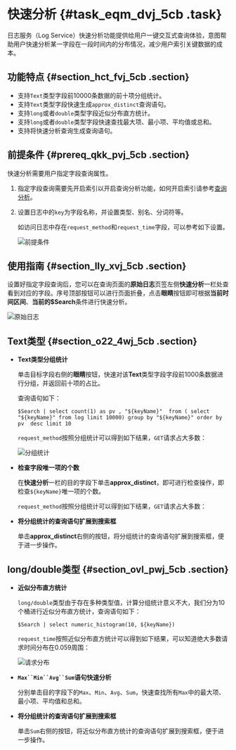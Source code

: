 # 快速分析 {#task_eqm_dvj_5cb .task}

日志服务（Log Service）快速分析功能提供给用户一键交互式查询体验，意图帮助用户快速分析某一字段在一段时间内的分布情况，减少用户索引关键数据的成本。

## 功能特点 {#section_hct_fvj_5cb .section}

-   支持`Text`类型字段前10000条数据的前十项分组统计。
-   支持`Text`类型字段快速生成`approx_distinct`查询语句。
-   支持`long`或者`double`类型字段近似分布直方统计。
-   支持`long`或者`double`类型字段快速查找最大项、最小项、平均值或总和。
-   支持将快速分析查询生成查询语句。

## 前提条件 {#prereq_qkk_pvj_5cb .section}

快速分析需要用户指定字段查询属性。

1.  指定字段查询需要先开启索引以开启查询分析功能，如何开启索引请参考[查询分析](intl.zh-CN/用户指南/索引与查询/简介.md)。
2.  设置日志中的`key`为字段名称，并设置类型、别名、分词符等。

    如访问日志中存在`request_method`和`request_time`字段，可以参考如下设置。

    ![](http://static-aliyun-doc.oss-cn-hangzhou.aliyuncs.com/assets/img/13136/5590_zh-CN.png "前提条件")


## 使用指南 {#section_lly_xvj_5cb .section}

设置好指定字段查询后，您可以在查询页面的**原始日志**页签左侧**快速分析**一栏处查看到对应的字段。序号顶部按钮可以进行页面折叠，点击**眼睛**按钮即可根据**当前时间区间**、**当前的$Search**条件进行快速分析。

![](http://static-aliyun-doc.oss-cn-hangzhou.aliyuncs.com/assets/img/13136/5591_zh-CN.png "原始日志")

## Text类型 {#section_o22_4wj_5cb .section}

-   **Text类型分组统计**

    单击目标字段右侧的**眼睛**按钮，快速对该**Text**类型字段字段前1000条数据进行分组，并返回前十项的占比。

    查询语句如下：

    ```
    $Search | select count(1) as pv , "${keyName}"  from ( select "${keyName}" from log limit 10000) group by "${keyName}" order by pv  desc limit 10
    ```

    `request_method`按照分组统计可以得到如下结果，`GET`请求占大多数：

    ![](http://static-aliyun-doc.oss-cn-hangzhou.aliyuncs.com/assets/img/13136/5593_zh-CN.png "分组统计")

-   **检查字段唯一项的个数**

    在**快速分析**一栏的目的字段下单击**approx\_distinct**，即可进行检查操作，即检查`${keyName}`唯一项的个数。

    `request_method`按照分组统计可以得到如下结果，`GET`请求占大多数：

-   **将分组统计的查询语句扩展到搜索框**

    单击**approx\_distinct**右侧的按钮，将分组统计的查询语句扩展到搜索框，便于进一步操作。


## long/double类型 {#section_ovl_pwj_5cb .section}

-   **近似分布直方统计**

    `long/double`类型由于存在多种类型值，计算分组统计意义不大，我们分为10个桶进行近似分布直方统计，查询语句如下：

    ```
    $Search | select numeric_histogram(10, ${keyName})
    ```

    `request_time`按照近似分布直方统计可以得到如下结果，可以知道绝大多数请求时间分布在0.059周围：

    ![](http://static-aliyun-doc.oss-cn-hangzhou.aliyuncs.com/assets/img/13136/5594_zh-CN.png "请求分布")

-   **`Max``Min``Avg``Sum`语句快速分析**

    分别单击目的字段下的`Max`、`Min`、`Avg`、`Sum`，快速查找所有`Max`中的最大项、最小项、平均值和总和。

-   **将分组统计的查询语句扩展到搜索框**

    单击`Sum`右侧的按钮，将近似分布直方统计的查询语句扩展到搜索框，便于进一步操作。



